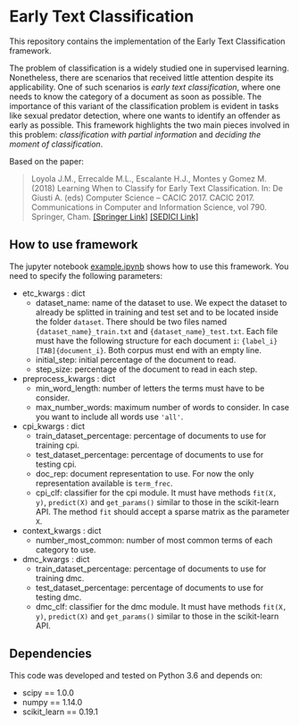 # Early Text Classification

This repository contains the implementation of the Early Text Classification framework.

The problem of classification is a widely studied one in supervised learning.
Nonetheless, there are scenarios that received little attention despite its applicability.
One of such scenarios is _early text classification_, where one needs to know the category of a document as soon as possible.
The importance of this variant of the classification problem is evident in tasks like sexual predator detection, where one wants to identify an offender as early as possible.
This framework highlights the two main pieces involved in this problem: _classification with partial information_ and _deciding the
moment of classification_.

Based on the paper:
> Loyola J.M., Errecalde M.L., Escalante H.J., Montes y Gomez M. (2018) Learning When to Classify for Early Text Classification. In: De Giusti A. (eds) Computer Science – CACIC 2017. CACIC 2017. Communications in Computer and Information Science, vol 790. Springer, Cham. [[Springer Link]](https://doi.org/10.1007/978-3-319-75214-3_3) [[SEDICI Link]](http://sedici.unlp.edu.ar/handle/10915/63498)

## How to use framework
The jupyter notebook [example.ipynb](https://github.com/jmloyola/early-classification/blob/master/notebooks/example.ipynb) shows how to use this framework. You need to specify the following parameters:
* etc_kwargs : dict
    * dataset_name: name of the dataset to use. We expect the dataset to already be splitted in training and test set and to be located inside the folder `dataset`. There should be two files named `{dataset_name}_train.txt` and `{dataset_name}_test.txt`. Each file must have the following structure for each document `i`: `{label_i}[TAB]{document_i}`. Both corpus must end with an empty line.
    * initial_step: initial percentage of the document to read.
    * step_size: percentage of the document to read in each step.
* preprocess_kwargs : dict
    * min_word_length: number of letters the terms must have to be consider.
    * max_number_words: maximum number of words to consider. In case you want to include all words use `'all'`.
* cpi_kwargs : dict
    * train_dataset_percentage: percentage of documents to use for training cpi.
    * test_dataset_percentage: percentage of documents to use for testing cpi.
    * doc_rep: document representation to use. For now the only representation available is `term_frec`.
    * cpi_clf: classifier for the cpi module. It must have methods `fit(X, y)`, `predict(X)` and `get_params()` similar to those in the scikit-learn API. The method `fit` should accept a sparse matrix as the parameter `X`.
* context_kwargs : dict
    * number_most_common: number of most common terms of each category to use.
* dmc_kwargs : dict
    * train_dataset_percentage: percentage of documents to use for training dmc.
    * test_dataset_percentage: percentage of documents to use for testing dmc.
    * dmc_clf: classifier for the dmc module. It must have methods `fit(X, y)`, `predict(X)` and `get_params()` similar to those in the scikit-learn API.

## Dependencies
This code was developed and tested on Python 3.6 and depends on:
* scipy == 1.0.0
* numpy == 1.14.0
* scikit_learn == 0.19.1
 